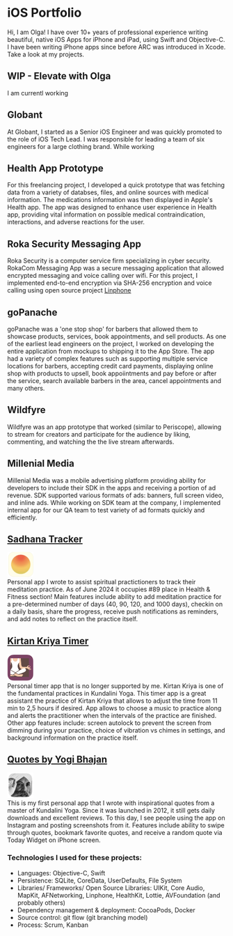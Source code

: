 # iOS Portfolio
Hi, I am Olga! I have over 10+ years of professional experience writing beautiful, native iOS Apps for iPhone and iPad, using Swift and Objective-C. I have been writing iPhone apps since before ARC was introduced in Xcode. Take a look at my projects.

## WIP - Elevate with Olga
I am currentl working 

## Globant
At Globant, I started as a Senior iOS Engineer and was quickly promoted to the role of iOS Tech Lead. I was responsible for leading a team of six engineers for a large clothing brand. While working

## Health App Prototype
For this freelancing project, I developed a quick prototype that was fetching data from a variety of databses, files, and online sources with medical information. The medications information was then displayed in Apple's Health app. The app was designed to enhance user experience in Health app, providing vital information on possible medical contraindication, interactions, and adverse reactions for the user.

## Roka Security Messaging App
Roka Security is a computer service firm specializing in cyber security. RokaCom Messaging App was a secure messaging application that allowed encrypted messaging and voice calling over wifi. For this project, I implemented end-to-end encryption via SHA-256 encryption and voice calling using open source project [Linphone](https://www.linphone.org/)

## goPanache
goPanache was a 'one stop shop' for barbers that allowed them to showcase products, services, book appointments, and sell products. As one of the earliest lead engineers on the project, I worked on developing the entire application from mockups to shipping it to the App Store. The app had a variety of complex features such as supporting multiple service locations for barbers, accepting credit card payments, displaying online shop with products to upsell, book appoiintments and pay before or after the service, search available barbers in the area, cancel appointments and many others.

## Wildfyre 
Wildfyre was an app prototype that worked (similar to Periscope), allowing to stream for creators and participate for the audience by liking, commenting, and watching the the live stream afterwards. 

## Millenial Media
Millenial Media was a mobile advertising platform providing ability for developers to include their SDK in the apps and receiving a portion of ad revenue. SDK supported various formats of ads: banners, full screen video, and inline ads. While working on SDK team at the company, I implemented internal app for our QA team to test variety of ad formats quickly and efficiently. 

## [Sadhana Tracker](https://apps.apple.com/us/app/sadhana-tracker/id898291229)
<img src="https://github.com/ojerebts/OlgaDev/blob/main/img/sadhana%20tracker%20icon.png" width="60"> <br/>
Personal app I wrote to assist spiritual practictioners to track their meditation practice. As of June 2024 it occupies #89 place in Health & Fitness section! Main features include ability to add meditation practice for a pre-determined number of days (40, 90, 120, and 1000 days), checkin on a daily basis, share the progress, receive push notifications as reminders, and add notes to reflect on the practice itself. 

## [Kirtan Kriya Timer](https://apps.apple.com/us/app/kirtan-kriya-timer/id702713305)
<img src="https://github.com/ojerebts/OlgaDev/blob/main/img/kirtan%20kriya%20timer%20icon.png" width="60"> <br/>
Personal timer app that is no longer supported by me. Kirtan Kriya is one of the fundamental practices in Kundalini Yoga. This timer app is a great assistant the practice of Kirtan Kriya that allows to adjust the time from 11 min to 2,5 hours if desired. App allows to choose a music to practice along and alerts the practitioner when the intervals of the practice are finished. Other app features include: screen autolock to prevent the screen from dimming during your practice, choice of vibration vs chimes in settings, and background information on the practice itself.

## [Quotes by Yogi Bhajan](https://apps.apple.com/us/app/quotes-by-yogi-bhajan/id557492358)
<img src="https://github.com/ojerebts/OlgaDev/blob/main/img/yogi%20bhajan%20icon.png" width="60"> <br/>
This is my first personal app that I wrote with inspirational quotes from a master of Kundalini Yoga. Since it was launched in 2012, it still gets daily downloads and excellent reviews. To this day, I see people using the app on Instagram and posting screenshots from it. Features include ability to swipe through quotes, bookmark favorite quotes, and receive a random quote via Today Widget on iPhone screen.

### Technologies I used for these projects:
- Languages: Objective-C, Swift
- Persistence: SQLite, CoreData, UserDefaults, File System
- Libraries/ Frameworks/ Open Source Libraries: UIKit, Core Audio, MapKit, AFNetworking, Linphone, HealthKit, Lottie, AVFoundation (and probably others)
- Dependency management & deployment: CocoaPods, Docker
- Source control: git flow (git branching model)
- Process: Scrum, Kanban

